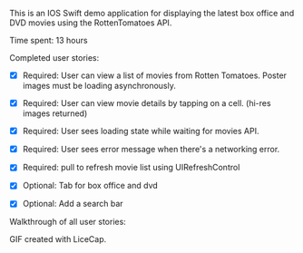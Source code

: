 This is an IOS Swift demo application for displaying the latest box office and DVD movies using the RottenTomatoes API.

Time spent: 13 hours

Completed user stories:
- [x] Required: User can view a list of movies from Rotten Tomatoes. Poster images must be loading asynchronously.
- [x] Required: User can view movie details by tapping on a cell. (hi-res images returned)
- [x] Required: User sees loading state while waiting for movies API.
- [x] Required: User sees error message when there's a networking error.
- [x] Required: pull to refresh movie list using UIRefreshControl
- [x] Optional: Tab for box office and dvd
- [x] Optional: Add a search bar


Walkthrough of all user stories:

GIF created with LiceCap.
